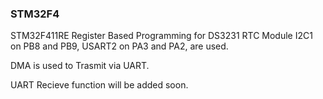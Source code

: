 ### STM32F4
STM32F411RE Register Based Programming for DS3231 RTC Module
I2C1 on PB8 and PB9, USART2 on PA3 and PA2, are used.

DMA is used to Trasmit via UART.

UART Recieve function will be added soon.
